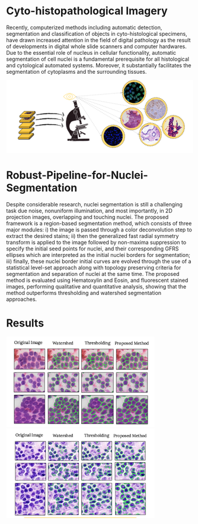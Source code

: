 
# Cyto-histopathological Imagery
Recently, computerized methods including automatic detection, segmentation and classification of objects in cyto-histological specimens, have drawn increased attention in the field of digital pathology as the result of developments in digital whole slide scanners and computer hardwares. Due to the essential role of nucleus in cellular functionality, automatic segmentation of cell nuclei is a fundamental prerequisite for all histological and cytological automated systems. Moreover, it substantially facilitates the segmentation of cytoplasms and the surrounding tissues.

<img src="https://github.com/sh-taheri/Robust-Pipeline-for-Nuclei-Segmentation/blob/master/images/Cyto-histopathological Imagery.png?raw=true" alt="Drawing" width="700">

# Robust-Pipeline-for-Nuclei-Segmentation

Despite considerable research, nuclei segmentation is still a challenging task due noise, nonuniform illumination, and most importantly, in 2D projection images, overlapping and touching nuclei. The proposed framework is a region-based segmentation method, which consists of three major modules: i) the image is passed through a color deconvolution step to extract the desired stains; ii) then the generalized fast radial symmetry transform is applied to the image followed by non-maxima suppression to specify the initial seed points for nuclei, and their corresponding GFRS ellipses which are interpreted as the initial nuclei borders for segmentation; iii) finally, these nuclei border initial curves are evolved through the use of a statistical level-set approach along with topology preserving criteria for segmentation and separation of nuclei at the same time. The proposed method is evaluated using Hematoxylin and Eosin, and fluorescent stained images, performing qualitative and quantitative analysis, showing that the method outperforms thresholding and watershed segmentation approaches.


# Results

<img src="https://github.com/sh-taheri/Robust-Pipeline-for-Nuclei-Segmentation/blob/master/images/Comparison1.png?raw=true" alt="Drawing" width="400"> <img src="https://github.com/sh-taheri/Robust-Pipeline-for-Nuclei-Segmentation/blob/master/images/Comparison2.png?raw=true" alt="Drawing" width="400">

